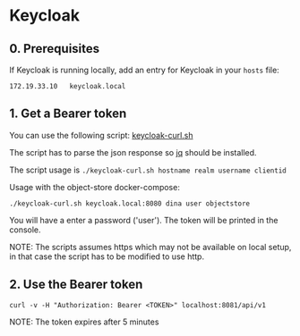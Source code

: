 # Keycloak

## 0. Prerequisites

If Keycloak is running locally, add an entry for Keycloak in your `hosts` file:

`172.19.33.10	keycloak.local`

## 1. Get a Bearer token

You can use the following script:
[keycloak-curl.sh](https://github.com/akoserwal/keycloak-integrations/blob/master/curl-post-request/keycloak-curl.sh)

The script has to parse the json response so [jq](https://stedolan.github.io/jq/download/) should be installed.

The script usage is `./keycloak-curl.sh hostname realm username clientid`

Usage with the object-store docker-compose:

`./keycloak-curl.sh keycloak.local:8080 dina user objectstore`

You will have a enter a password ('user').
The token will be printed in the console.

NOTE: The scripts assumes https which may not be available on local setup, in that case the script has to be modified to use http.

## 2. Use the Bearer token

`curl -v -H "Authorization: Bearer <TOKEN>" localhost:8081/api/v1`

NOTE: The token expires after 5 minutes

